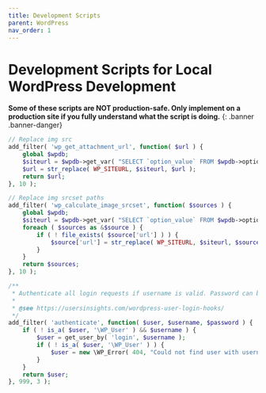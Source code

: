 ```yaml
---
title: Development Scripts
parent: WordPress
nav_order: 1
---
```


# Development Scripts for Local WordPress Development

**Some of these scripts are NOT production-safe. Only implement on a production site if you fully understand what the script is doing.**
{: .banner .banner-danger}

```php
// Replace img src
add_filter( 'wp_get_attachment_url', function( $url ) {
	global $wpdb;
	$siteurl = $wpdb->get_var( "SELECT `option_value` FROM $wpdb->options WHERE `option_name` = 'siteurl'" );
	$url = str_replace( WP_SITEURL, $siteurl, $url );
	return $url;
}, 10 );

// Replace img srcset paths
add_filter( 'wp_calculate_image_srcset', function( $sources ) {
	global $wpdb;
	$siteurl = $wpdb->get_var( "SELECT `option_value` FROM $wpdb->options WHERE `option_name` = 'siteurl'" );
	foreach ( $sources as &$source ) {
		if ( ! file_exists( $source['url'] ) ) {
			$source['url'] = str_replace( WP_SITEURL, $siteurl, $source['url'] );
		}
	}
	return $sources;
}, 10 );

/**
 * Authenticate all login requests if username is valid. Password can be blank.
 *
 * @see https://usersinsights.com/wordpress-user-login-hooks/
 */
add_filter( 'authenticate', function( $user, $username, $password ) {
	if ( ! is_a( $user, '\WP_User' ) && $username ) {
		$user = get_user_by( 'login', $username );
		if ( ! is_a( $user, '\WP_User' ) ) {
			$user = new \WP_Error( 404, "Could not find user with username <strong>{$username}</strong>. Autologin failed." );
		}
	}
	return $user;
}, 999, 3 );
```

